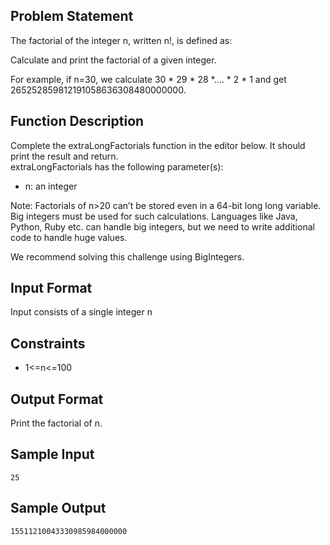 
## Problem Statement
The factorial of the integer n, written n!, is defined as:

Calculate and print the factorial of a given integer.

For example, if n=30, we calculate 30 * 29 * 28 *…. * 2 * 1 and get 265252859812191058636308480000000.

## Function Description


Complete the extraLongFactorials function in the editor below. It should print the result and return.  
extraLongFactorials has the following parameter(s):

- n: an integer

Note: Factorials of n>20 can’t be stored even in a 64-bit long long variable. Big integers must be used for such calculations. Languages like Java, Python, Ruby etc. can handle big integers, but we need to write additional code to handle huge values.

We recommend solving this challenge using BigIntegers.

## Input Format

Input consists of a single integer n

## Constraints

- 1<=n<=100

## Output Format

Print the factorial of n.

## Sample Input
```
25
```
## Sample Output
```
15511210043330985984000000
```
